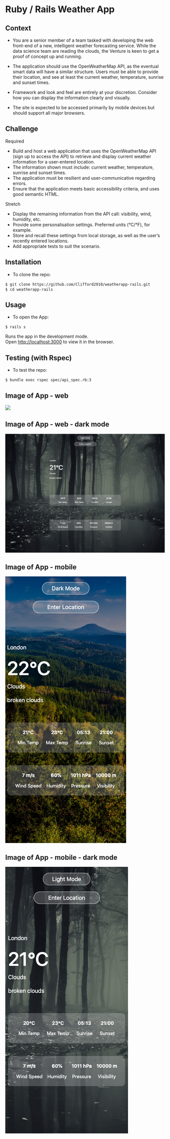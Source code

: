 # Ruby / Rails Weather App

## Context

* You are a senior member of a team tasked with developing the web front-end of a new, intelligent weather forecasting service. While the data science team are reading the clouds, the Venture is keen to get a proof of concept up and running.

* The application should use the OpenWeatherMap API, as the eventual smart data will have a similar structure. Users must be able to provide their location, and see at least the current weather, temperature, sunrise and sunset times.

* Framework and look and feel are entirely at your discretion. Consider how you can display the information
clearly and visually.

* The site is expected to be accessed primarily by mobile devices but should support all major browsers.


## Challenge

Required
- Build and host a web application that uses the OpenWeatherMap API (sign up to access the API) to retrieve and display current weather information for a user-entered location.
- The information shown must include: current weather, temperature, sunrise and sunset times.
- The application must be resilient and user-communicative regarding errors.
- Ensure that the application meets basic accessibility criteria, and uses good semantic HTML.

Stretch
- Display the remaining information from the API call: visibility, wind, humidity, etc.
- Provide some personalisation settings. Preferred units (°C/°F), for example.
- Store and recall these settings from local storage, as well as the user’s recently entered locations.
- Add appropriate tests to suit the scenario.


## Installation

* To clone the repo:
```shell
$ git clone https://github.com/Clifford2910/weatherapp-rails.git
$ cd weatherapp-rails
```

## Usage

* To open the App:
```shell
$ rails s
```

Runs the app in the development mode.<br />
Open [http://localhost:3000](http://localhost:3000) to view it in the browser.


## Testing (with Rspec)

* To test the repo:
```shell
$ bundle exec rspec spec/api_spec.rb:3
```


## Image of App - web

<img src="app.png" />


## Image of App - web - dark mode

<img src="app_dark.png" />


## Image of App - mobile

<img src="app_mobile.png" />


## Image of App - mobile - dark mode

<img src="app_mobile_dark.png" />
